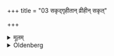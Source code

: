 +++
title = "03 सकृद्गृहीतान् व्रीहीन् सकृत्"

+++

<details><summary>मूलम्</summary>

सकृद्गृहीतान् व्रीहीन् सकृत् फलीकृतान् प्रसव्यमुदायुवं श्रपयेत् ३
</details>

<details><summary>Oldenberg</summary>

3. Let him take one portion of rice, let him remove the husks once, and let him cook it, stirring it up from right to left.
</details>

